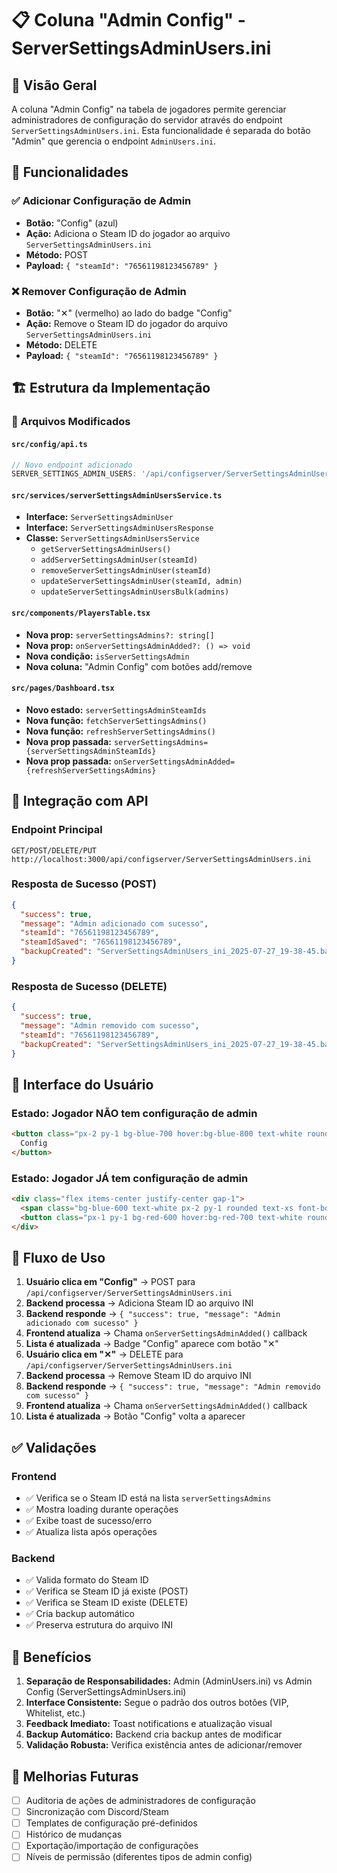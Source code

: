# 📋 Coluna "Admin Config" - ServerSettingsAdminUsers.ini

## 📖 Visão Geral

A coluna "Admin Config" na tabela de jogadores permite gerenciar administradores de configuração do servidor através do endpoint `ServerSettingsAdminUsers.ini`. Esta funcionalidade é separada do botão "Admin" que gerencia o endpoint `AdminUsers.ini`.

## 🎯 Funcionalidades

### ✅ Adicionar Configuração de Admin
- **Botão:** "Config" (azul)
- **Ação:** Adiciona o Steam ID do jogador ao arquivo `ServerSettingsAdminUsers.ini`
- **Método:** POST
- **Payload:** `{ "steamId": "76561198123456789" }`

### ❌ Remover Configuração de Admin
- **Botão:** "✕" (vermelho) ao lado do badge "Config"
- **Ação:** Remove o Steam ID do jogador do arquivo `ServerSettingsAdminUsers.ini`
- **Método:** DELETE
- **Payload:** `{ "steamId": "76561198123456789" }`

## 🏗️ Estrutura da Implementação

### 📁 Arquivos Modificados

#### `src/config/api.ts`
```typescript
// Novo endpoint adicionado
SERVER_SETTINGS_ADMIN_USERS: '/api/configserver/ServerSettingsAdminUsers.ini',
```

#### `src/services/serverSettingsAdminUsersService.ts`
- **Interface:** `ServerSettingsAdminUser`
- **Interface:** `ServerSettingsAdminUsersResponse`
- **Classe:** `ServerSettingsAdminUsersService`
  - `getServerSettingsAdminUsers()`
  - `addServerSettingsAdminUser(steamId)`
  - `removeServerSettingsAdminUser(steamId)`
  - `updateServerSettingsAdminUser(steamId, admin)`
  - `updateServerSettingsAdminUsersBulk(admins)`

#### `src/components/PlayersTable.tsx`
- **Nova prop:** `serverSettingsAdmins?: string[]`
- **Nova prop:** `onServerSettingsAdminAdded?: () => void`
- **Nova condição:** `isServerSettingsAdmin`
- **Nova coluna:** "Admin Config" com botões add/remove

#### `src/pages/Dashboard.tsx`
- **Novo estado:** `serverSettingsAdminSteamIds`
- **Nova função:** `fetchServerSettingsAdmins()`
- **Nova função:** `refreshServerSettingsAdmins()`
- **Nova prop passada:** `serverSettingsAdmins={serverSettingsAdminSteamIds}`
- **Nova prop passada:** `onServerSettingsAdminAdded={refreshServerSettingsAdmins}`

## 🔧 Integração com API

### Endpoint Principal
```
GET/POST/DELETE/PUT http://localhost:3000/api/configserver/ServerSettingsAdminUsers.ini
```

### Resposta de Sucesso (POST)
```json
{
  "success": true,
  "message": "Admin adicionado com sucesso",
  "steamId": "76561198123456789",
  "steamIdSaved": "76561198123456789",
  "backupCreated": "ServerSettingsAdminUsers_ini_2025-07-27_19-38-45.backup"
}
```

### Resposta de Sucesso (DELETE)
```json
{
  "success": true,
  "message": "Admin removido com sucesso",
  "steamId": "76561198123456789",
  "backupCreated": "ServerSettingsAdminUsers_ini_2025-07-27_19-38-45.backup"
}
```

## 🎨 Interface do Usuário

### Estado: Jogador NÃO tem configuração de admin
```html
<button class="px-2 py-1 bg-blue-700 hover:bg-blue-800 text-white rounded text-xs">
  Config
</button>
```

### Estado: Jogador JÁ tem configuração de admin
```html
<div class="flex items-center justify-center gap-1">
  <span class="bg-blue-600 text-white px-2 py-1 rounded text-xs font-bold">Config</span>
  <button class="px-1 py-1 bg-red-600 hover:bg-red-700 text-white rounded text-xs">✕</button>
</div>
```

## 🔄 Fluxo de Uso

1. **Usuário clica em "Config"** → POST para `/api/configserver/ServerSettingsAdminUsers.ini`
2. **Backend processa** → Adiciona Steam ID ao arquivo INI
3. **Backend responde** → `{ "success": true, "message": "Admin adicionado com sucesso" }`
4. **Frontend atualiza** → Chama `onServerSettingsAdminAdded()` callback
5. **Lista é atualizada** → Badge "Config" aparece com botão "✕"
6. **Usuário clica em "✕"** → DELETE para `/api/configserver/ServerSettingsAdminUsers.ini`
7. **Backend processa** → Remove Steam ID do arquivo INI
8. **Backend responde** → `{ "success": true, "message": "Admin removido com sucesso" }`
9. **Frontend atualiza** → Chama `onServerSettingsAdminAdded()` callback
10. **Lista é atualizada** → Botão "Config" volta a aparecer

## ✅ Validações

### Frontend
- ✅ Verifica se o Steam ID está na lista `serverSettingsAdmins`
- ✅ Mostra loading durante operações
- ✅ Exibe toast de sucesso/erro
- ✅ Atualiza lista após operações

### Backend
- ✅ Valida formato do Steam ID
- ✅ Verifica se Steam ID já existe (POST)
- ✅ Verifica se Steam ID existe (DELETE)
- ✅ Cria backup automático
- ✅ Preserva estrutura do arquivo INI

## 🎯 Benefícios

1. **Separação de Responsabilidades:** Admin (AdminUsers.ini) vs Admin Config (ServerSettingsAdminUsers.ini)
2. **Interface Consistente:** Segue o padrão dos outros botões (VIP, Whitelist, etc.)
3. **Feedback Imediato:** Toast notifications e atualização visual
4. **Backup Automático:** Backend cria backup antes de modificar
5. **Validação Robusta:** Verifica existência antes de adicionar/remover

## 🔮 Melhorias Futuras

- [ ] Auditoria de ações de administradores de configuração
- [ ] Sincronização com Discord/Steam
- [ ] Templates de configuração pré-definidos
- [ ] Histórico de mudanças
- [ ] Exportação/importação de configurações
- [ ] Níveis de permissão (diferentes tipos de admin config) 